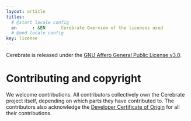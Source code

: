 ```yaml
---
layout: article
titles:
  # @start locale config
  en      : &EN      Cerebrate Overview of the licenses used 
  # @end locale config
key: license 
---
```


Cerebrate is released under the [GNU Affero General Public License v3.0](https://github.com/cerebrate-project/cerebrate/blob/main/LICENSE).

# Contributing and copyright

We welcome contributions. All contributors collectively own the Cerebrate project itself, depending on which parts they have contributed to. The contributors also acknowledge the [Developer Certificate of Origin](https://developercertificate.org/) for all their contributions.
